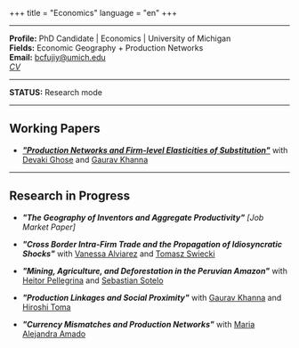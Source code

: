 
+++
title = "Economics"
language = "en"
+++

---

**Profile:** PhD Candidate | Economics | University of Michigan \
**Fields:** Economic Geography + Production Networks \
**Email:** bcfujiy@umich.edu \
[*CV*](https://www.dropbox.com/s/56c12rbcmbr0ae1/CV_BCF_11.17.2021.pdf?dl=0)

---

**STATUS:** Research mode

---

## Working Papers

* [***"Production Networks and Firm-level Elasticities of Substitution"***](https://www.imf.org/-/media/Files/Conferences/2021/arc-2021/session-4-ghose-et-al.ashx) with [Devaki Ghose](https://sites.google.com/view/devakighose/home) and [Gaurav Khanna](https://www.econgaurav.com/)

---

## Research in Progress

* ***"The Geography of Inventors and Aggregate Productivity"*** *[Job Market Paper]*

* ***"Cross Border Intra-Firm Trade and the Propagation of Idiosyncratic Shocks"*** with [Vanessa Alviarez](http://www.vanessaalviarezubc.com/) and [Tomasz Swiecki](https://sites.google.com/site/tomaszswiecki/)

* ***"Mining, Agriculture, and Deforestation in the Peruvian Amazon"*** with [Heitor Pellegrina](https://sites.google.com/site/heitorpellegrina/) and [Sebastian Sotelo](http://www-personal.umich.edu/~ssotelo/)

* ***"Production Linkages and Social Proximity"*** with [Gaurav Khanna](https://www.econgaurav.com/) and [Hiroshi Toma](https://lsa.umich.edu/econ/people/phd-students/htoma.html)

* ***"Currency Mismatches and Production Networks"*** with [Maria Alejandra Amado](https://www.mariaamado.com/)

